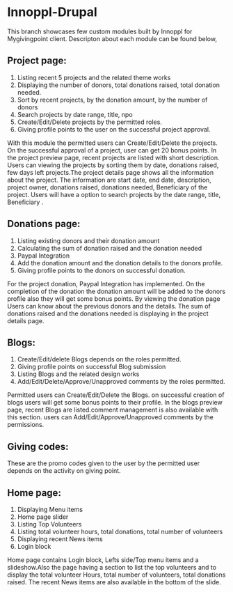 Innoppl-Drupal
==============
This branch showcases few custom modules built by Innoppl for Mygivingpoint client. Descripton about each module can be found below,


Project page:
----------------
1. Listing recent 5 projects and the related theme works
2. Displaying the number of donors, total donations raised, total donation needed.
3. Sort by recent projects, by the donation amount, by the number of donors
4. Search projects by date range, title, npo
5. Create/Edit/Delete projects by the permitted roles.
6. Giving profile points to the user on the successful project approval.

 With this module the permitted users can Create/Edit/Delete the projects. On the successful approval of a project, user can get 20 bonus points. In the project preview page, recent projects are listed with short description. Users can viewing the projects by sorting them by date, donations raised, few days left projects.The project details page shows all the information about the project. The information are start date, end date, description, project owner, donations raised, donations needed, Beneficiary of the project. Users will have a option to search projects by the date range, title, Beneficiary .

Donations page:
---------------

1. Listing existing donors and their donation amount
2. Calculating the sum of donation raised and the donation needed
3. Paypal Integration
4. Add the donation amount and the donation details to the donors profile.
5. Giving profile points to the donors on successful donation.

 For the project donation, Paypal Integration has implemented. On the completion of the donation the donation amount will be added to the donors profile also they will get some bonus points. By viewing the donation page Users can know  about the previous donors and the details. The sum of donations raised and the donations needed is displaying in the project details page.

Blogs:
------

1. Create/Edit/delete Blogs depends on the roles permitted.
2. Giving profile points on successful Blog submission
3. Listing Blogs and the related design works
4. Add/Edit/Delete/Approve/Unapproved comments by the roles permitted.

Permitted users can Create/Edit/Delete the Blogs. on successful creation of blogs users will get some bonus points to their profile. In the blogs preview page, recent Blogs are listed.comment management is also available with this section. users can Add/Edit/Approve/Unapproved comments by the permissions.

Giving codes:
-------------
 These are the promo codes given to the user by the permitted user depends on the activity on giving point.


Home page:
-----------
1. Displaying Menu items
2. Home page slider
3. Listing Top Volunteers
4. Listing total volunteer hours, total donations, total number of volunteers
5. Displaying recent News items
6. Login block

Home page contains Login block, Lefts side/Top menu items and a slideshow.Also the page having a section to list the top volunteers and to display the total volunteer Hours, total number of volunteers, total donations raised. The recent News items are also available in the bottom of the slide.
